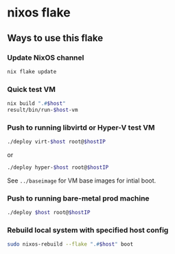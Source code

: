 # nixos flake

## Ways to use this flake

### Update NixOS channel

```sh
nix flake update
```

### Quick test VM

```sh
nix build ".#$host"
result/bin/run-$host-vm
```

### Push to running libvirtd or Hyper-V test VM

```sh
./deploy virt-$host root@$hostIP
```

or

```sh
./deploy hyper-$host root@$hostIP
```

See `../baseimage` for VM base images for intial boot.

### Push to running bare-metal prod machine

```sh
./deploy $host root@$hostIP
```

### Rebuild local system with specified host config

```sh
sudo nixos-rebuild --flake ".#$host" boot
```

